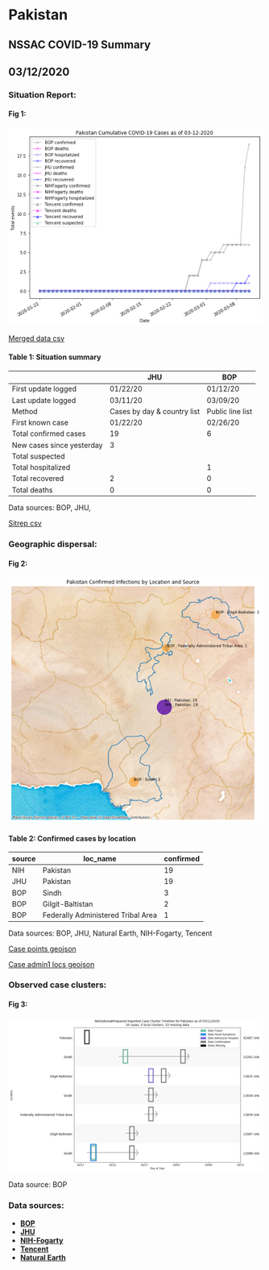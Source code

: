 # Pakistan
## NSSAC COVID-19 Summary
## 03/12/2020



### Situation Report:
#### Fig 1:
![Pakistan cases](../merged_histories/Pakistan_merged_histories.png)

[Merged data csv](https://github.com/SchlittDataSci/SchlittDataSci.github.io/blob/master/data/tables/Pakistan_merged_daily.csv)

#### Table 1: Situation summary


|                           | JHU                         | BOP              |
|---------------------------|-----------------------------|------------------|
| First update logged       | 01/22/20                    | 01/12/20         |
| Last update logged        | 03/11/20                    | 03/09/20         |
| Method                    | Cases by day & country list | Public line list |
| First known case          | 01/22/20                    | 02/26/20         |
| Total confirmed cases     | 19                          | 6                |
| New cases since yesterday | 3                           |                  |
| Total suspected           |                             |                  |
| Total hospitalized        |                             | 1                |
| Total recovered           | 2                           | 0                |
| Total deaths              | 0                           | 0                |

Data sources: BOP, JHU, 


[Sitrep csv](https://github.com/SchlittDataSci/SchlittDataSci.github.io/blob/master/data/tables/Pakistan_sitrep.csv)

### Geographic dispersal:
#### Fig 2:
![Pakistan mapped](../case_locs/Pakistan_case_locs.png)

#### Table 2: Confirmed cases by location


| source   | loc_name                           |   confirmed |
|----------|------------------------------------|-------------|
| NIH      | Pakistan                           |          19 |
| JHU      | Pakistan                           |          19 |
| BOP      | Sindh                              |           3 |
| BOP      | Gilgit-Baltistan                   |           2 |
| BOP      | Federally Administered Tribal Area |           1 |

Data sources: BOP, JHU, Natural Earth, NIH-Fogarty, Tencent


[Case points geojson](https://github.com/SchlittDataSci/SchlittDataSci.github.io/blob/master/data/shapes/Pakistan_case_locs.geojson)

[Case admin1 locs geojson](https://github.com/SchlittDataSci/SchlittDataSci.github.io/blob/master/data/shapes/Pakistan_admin1_locs.geojson)

### Observed case clusters:
#### Fig 3:
![Pakistan cases](../cluster_analysis/Pakistan_imported_cases_BOP.png)



Data source: BOP


### Data sources:
* **[BOP](https://github.com/beoutbreakprepared/nCoV2019)**
* **[JHU](https://github.com/CSSEGISandData/COVID-19)** 
* **[NIH-Fogarty](https://docs.google.com/spreadsheets/d/1jS24DjSPVWa4iuxuD4OAXrE3QeI8c9BC1hSlqr-NMiU/edit#gid=1187587451)** 
* **[Tencent](https://news.qq.com/zt2020/page/feiyan.htm)**
* **[Natural Earth](https://www.naturalearthdata.com/forums/forum/natural-earth-map-data/cultural-vectors/admin-1-states-provinces-and-their-boundaries/)**

<!-- Global site tag (gtag.js) - Google Analytics -->
<script async src="https://www.googletagmanager.com/gtag/js?id=UA-158816269-1"></script>
<script>
  window.dataLayer = window.dataLayer || [];
  function gtag(){dataLayer.push(arguments);}
  gtag('js', new Date());

  gtag('config', 'UA-158816269-1');
</script>